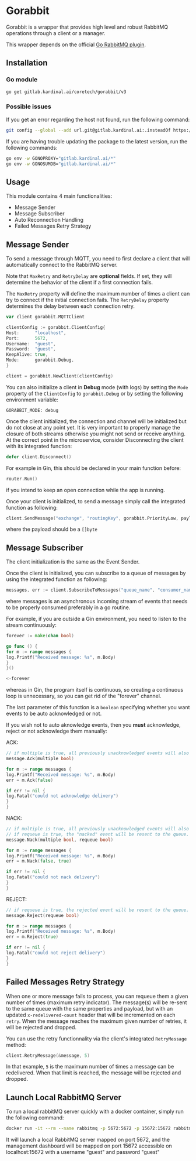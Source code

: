 # Gorabbit

Gorabbit is a wrapper that provides high level and robust RabbitMQ operations through a client or a manager.

This wrapper depends on the official [Go RabbitMQ plugin](https://github.com/rabbitmq/amqp091-go).

## Installation

### Go module

```bash
go get gitlab.kardinal.ai/coretech/gorabbit/v3
```

### Possible issues
If you get an error regarding the host not found, run the following command:

```bash
git config --global --add url.git@gitlab.kardinal.ai:.insteadOf https://gitlab.kardinal.ai/
```

If you are having trouble updating the package to the latest version, run the following commands:

```bash
go env -w GONOPROXY="gitlab.kardinal.ai/*"
go env -w GONOSUMDB="gitlab.kardinal.ai/*"
```

## Usage

This module contains 4 main functionalities:

* Message Sender
* Message Subscriber
* Auto Reconnection Handling
* Failed Messages Retry Strategy

## Message Sender

To send a message through MQTT, you need to first declare a client that will automatically connect to the RabbitMQ
server.

Note that `MaxRetry` and `RetryDelay` are **optional** fields. If set, they will determine the behavior of the client if
a first connection fails.

The `MaxRetry` property will define the maximum number of times a client can try to connect if the initial connection
fails.
The `RetryDelay` property determines the delay between each connection retry.

```go
var client gorabbit.MQTTClient

clientConfig := gorabbit.ClientConfig{
Host:      "localhost",
Port:      5672,
Username:  "guest",
Password:  "guest",
KeepAlive: true,
Mode:      gorabbit.Debug,
}

client = gorabbit.NewClient(clientConfig)
```

You can also initialize a client in **Debug** mode (with logs) by setting the `Mode` property of the
`ClientConfig` to `gorabbit.Debug` or by setting the following environment variable:

```dotenv
GORABBIT_MODE: debug
```

Once the client initialized, the connection and channel will be initialized but do not close at any point yet.
It is very important to properly manage the closure of both streams otherwise you might not send or receive anything. At
the
correct point in the microservice, consider Disconnecting the client with its integrated function:

```go
defer client.Disconnect()
```

For example in Gin, this should be declared in your main function before:

```go 
router.Run()
```

if you intend to keep an open connection while the app is running.

Once your client is initialized, to send a message simply call the integrated function as following:

```go
client.SendMessage("exchange", "routingKey", gorabbit.PriorityLow, payload)
```

where the payload should be a `[]byte`

## Message Subscriber

The client initialization is the same as the Event Sender.

Once the client is initialized, you can subscribe to a queue of messages by using the integrated function as following:

```go
messages, err := client.SubscribeToMessages("queue_name", "consumer_name", false)
```

where messages is an asynchronous incoming stream of events that needs to be properly consumed preferably in a go
routine.

For example, if you are outside a Gin environment, you need to listen to the stream continuously:

```go
forever := make(chan bool)

go func () {
for m := range messages {
log.Printf("Received message: %s", m.Body)
}
}()

<-forever
```

whereas in Gin, the program itself is continuous, so creating a continuous loop is unnecessary, so you can get rid of
the "forever" channel.

The last parameter of this function is a `boolean` specifying whether you want events to be auto acknowledged or not.

If you wish not to auto aknowledge events, then you **must** acknowledge, reject or not acknowledge them manually:

ACK:

```go
// if multiple is true, all previously unacknowledged events will also be acknowledged.
message.Ack(multiple bool)
```

```go
for m := range messages {
log.Printf("Received message: %s", m.Body)
err = m.Ack(false)

if err != nil {
log.Fatal("could not acknowledge delivery")
}
}
```

NACK:

```go
// if multiple is true, all previously unacknowledged events will also be acknowledged.
// if requeue is true, the "nacked" event will be resent to the queue.
message.Nack(multiple bool, requeue bool)
```

```go
for m := range messages {
log.Printf("Received message: %s", m.Body)
err = m.Nack(false, true)

if err != nil {
log.Fatal("could not nack delivery")
}
}
```

REJECT:

```go
// if requeue is true, the rejected event will be resent to the queue.
message.Reject(requeue bool)
```

```go
for m := range messages {
log.Printf("Received message: %s", m.Body)
err = m.Reject(true)

if err != nil {
log.Fatal("could not reject delivery")
}
}
```

## Failed Messages Retry Strategy

When one or more message fails to process, you can requeue them a given number
of times (maximum retry indicator). The message(s) will be re-sent to the same queue
with the same properties and payload, but with an updated `x-redelivered-count` header
that will be incremented on each `retry`. When the message reaches the maximum given number
of retries, it will be rejected and dropped.

You can use the retry functionnality via the client's integrated `RetryMessage` method:

```go
client.RetryMessage(&message, 5)
```

In that example, `5` is the maximum number of times a message can be redelivered.
When that limit is reached, the message will be rejected and dropped.

## Launch Local RabbitMQ Server

To run a local rabbitMQ server quickly with a docker container, simply run the following command:

```bash
docker run -it --rm --name rabbitmq -p 5672:5672 -p 15672:15672 rabbitmq:3-management
```

It will launch a local RabbitMQ server mapped on port 5672, and the management dashboard will be mapped on
port 15672 accessible on localhost:15672 with a username "guest" and password "guest"
